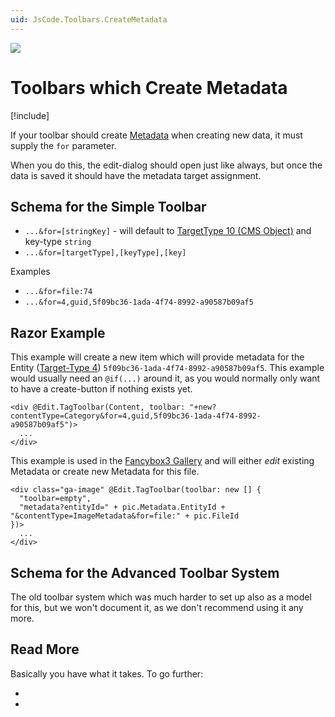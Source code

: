 ```yaml
---
uid: JsCode.Toolbars.CreateMetadata
---
```


<img src="~/assets/features/toolbar.svg" class="feature">

# Toolbars which Create Metadata

[!include[](~/pages/basics/stack/_shared-float-summary.md)]
<style>.context-box-summary .edit-custom { visibility: visible; } </style>

If your toolbar should create [Metadata](xref:Basics.Metadata.Index) when creating new data, it must supply the `for` parameter. 

When you do this, the edit-dialog should open just like always, but once the data is saved it should have the metadata target assignment. 

## Schema for the Simple Toolbar

* `...&for=[stringKey]` - will default to [TargetType 10 (CMS Object)](xref:Basics.Metadata.TargetTypes) and key-type `string`
* `...&for=[targetType],[keyType],[key]`

Examples

* `...&for=file:74`
* `...&for=4,guid,5f09bc36-1ada-4f74-8992-a90587b09af5`

## Razor Example

This example will create a new item which will provide metadata for the Entity ([Target-Type 4](xref:Basics.Metadata.TargetTypes)) `5f09bc36-1ada-4f74-8992-a90587b09af5`. This example would usually need an `@if(...)` around it, as you would normally only want to have a create-button if nothing exists yet. 

```razor
<div @Edit.TagToolbar(Content, toolbar: "+new?contentType=Category&for=4,guid,5f09bc36-1ada-4f74-8992-a90587b09af5")>
  ...
</div>
```

This example is used in the [Fancybox3 Gallery](xref:App.FancyBoxGallery) and will either _edit_ existing Metadata or create new Metadata for this file.

```razor
<div class="ga-image" @Edit.TagToolbar(toolbar: new [] {
  "toolbar=empty",
  "metadata?entityId=" + pic.Metadata.EntityId + "&contentType=ImageMetadata&for=file:" + pic.FileId
})>
  ...
</div>
```

## Schema for the Advanced Toolbar System

The old toolbar system which was much harder to set up also as a model for this, but we won't document it, as we don't recommend using it any more. 

## Read More

Basically you have what it takes. To go further: 

* [](xref:Basics.Metadata.Index)
* [](xref:JsCode.Toolbars.Simple)
